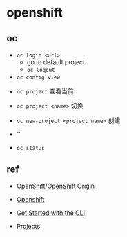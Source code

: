 
# openshift

## oc
+ `oc login <url>`
    + go to default project
    + `oc logout`
+ `oc config view`

<!-- projects -->
+ `oc project` 查看当前
+ `oc project <name>` 切换
+ `oc new-project <project_name>` 创建
+ ``

+ `oc status`

## ref
+ [OpenShift/OpenShift Origin](https://www.openshift.com/)
+ [Openshift](https://cloud.tencent.com/developer/article/1649734)
+ [Get Started with the CLI](https://docs.openshift.com/enterprise/3.0/cli_reference/get_started_cli.html)


+ [Projects](https://docs.openshift.com/enterprise/3.0/dev_guide/projects.html)